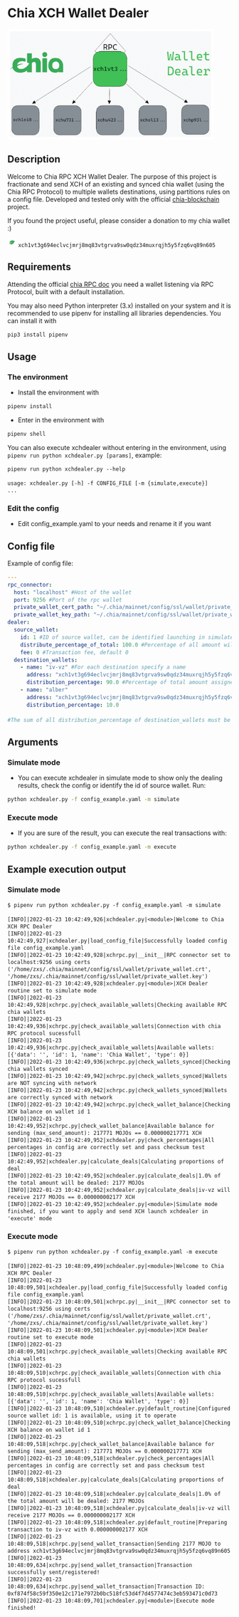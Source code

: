 # Chia XCH Wallet Dealer

![hello](doc/chia-wallet-dealer.png)

## Description
Welcome to Chia RPC XCH Wallet Dealer. The purpose of this project is fractionate and send XCH of an existing and synced chia wallet (using the Chia RPC Protocol) to multiple wallets destinations, using partitions rules on a config file.
Developed and tested only with the official [chia-blockchain](https://github.com/Chia-Network/chia-blockchain) project.

If you found the project useful, please consider a donation to my chia wallet :) 

![walleticon](doc/xch-icon.png) `xch1vt3g694eclvcjmrj8mq83vtgrva9sw0qdz34muxrqjh5y5fzq6vq89n605`

## Requirements
Attending the official [chia RPC doc](https://docs.chia.net/docs/12rpcs/rpcs/) you need a wallet listening via RPC Protocol, built with a default installation.

You may also need Python interpreter (3.x) installed on your system and it is recommended to use pipenv for installing all libraries dependencies. You can install it with 

```bash
pip3 install pipenv
```

## Usage 
### The environment
* Install the environment with 

```bash
pipenv install
```

* Enter in the environment with 

```bash
pipenv shell
```

You can also execute xchdealer without entering in the environment, using `pipenv run python xchdealer.py [params]`, example:

```
pipenv run python xchdealer.py --help

usage: xchdealer.py [-h] -f CONFIG_FILE [-m {simulate,execute}]
...

```
### Edit the config
* Edit config_example.yaml to your needs and rename it if you want

## Config file
Example of config file:
```yaml
---
rpc_connector: 
  host: "localhost" #Host of the wallet
  port: 9256 #Port of the rpc wallet
  private_wallet_cert_path: "~/.chia/mainnet/config/ssl/wallet/private_wallet.crt" #Private certificate to connect with RPC
  private_wallet_key_path: "~/.chia/mainnet/config/ssl/wallet/private_wallet.key" #Key of the certificate to connect with RP
dealer:
  source_wallet:
    id: 1 #ID of source wallet, can be identified launching in simulate mode
    distribute_percentage_of_total: 100.0 #Percentage of all amount will be distributed, the rest keep on the wallet
    fee: 0 #Transaction fee, default 0
  destination_wallets:
    - name: "iv-vz" #For each destination specify a name
      address: "xch1vt3g694eclvcjmrj8mq83vtgrva9sw0qdz34muxrqjh5y5fzq6vq89n605" #Address of the destination wallet
      distribution_percentage: 90.0 #Percentage of total amount assigned to this wallet
    - name: "alber" 
      address: "xch1vt3g694eclvcjmrj8mq83vtgrva9sw0qdz34muxrqjh5y5fzq6vq89n605"
      distribution_percentage: 10.0

#The sum of all distribution_percentage of destination_wallets must be equal to 100.0
```

## Arguments

### Simulate mode

* You can execute xchdealer in simulate mode to show only the dealing results, check the config or identify the id of source wallet. Run:

```bash
python xchdealer.py -f config_example.yaml -m simulate
```

### Execute mode

* If you are sure of the result, you can execute the real transactions with:

```bash
python xchdealer.py -f config_example.yaml -m execute
```

## Example execution output

### Simulate mode

```
$ pipenv run python xchdealer.py -f config_example.yaml -m simulate

[INFO]|2022-01-23 10:42:49,926|xchdealer.py|<module>|Welcome to Chia XCH RPC Dealer
[INFO]|2022-01-23 10:42:49,927|xchdealer.py|load_config_file|Successfully loaded config file config_example.yaml
[INFO]|2022-01-23 10:42:49,928|xchrpc.py|__init__|RPC connector set to localhost:9256 using certs ('/home/zxs/.chia/mainnet/config/ssl/wallet/private_wallet.crt', '/home/zxs/.chia/mainnet/config/ssl/wallet/private_wallet.key')
[INFO]|2022-01-23 10:42:49,928|xchdealer.py|<module>|XCH Dealer routine set to simulate mode
[INFO]|2022-01-23 10:42:49,928|xchrpc.py|check_available_wallets|Checking available RPC chia wallets
[INFO]|2022-01-23 10:42:49,936|xchrpc.py|check_available_wallets|Connection with chia RPC protocol sucessfull
[INFO]|2022-01-23 10:42:49,936|xchrpc.py|check_available_wallets|Available wallets: [{'data': '', 'id': 1, 'name': 'Chia Wallet', 'type': 0}]
[INFO]|2022-01-23 10:42:49,936|xchrpc.py|check_wallets_synced|Checking chia wallets synced
[INFO]|2022-01-23 10:42:49,942|xchrpc.py|check_wallets_synced|Wallets are NOT syncing with network
[INFO]|2022-01-23 10:42:49,942|xchrpc.py|check_wallets_synced|Wallets are correctly synced with network
[INFO]|2022-01-23 10:42:49,942|xchrpc.py|check_wallet_balance|Checking XCH balance on wallet id 1
[INFO]|2022-01-23 10:42:49,952|xchrpc.py|check_wallet_balance|Available balance for sending (max_send_amount): 217771 MOJOs == 0.000000217771 XCH
[INFO]|2022-01-23 10:42:49,952|xchdealer.py|check_percentages|All percentages in config are correctly set and pass checksum test
[INFO]|2022-01-23 10:42:49,952|xchdealer.py|calculate_deals|Calculating proportions of deal
[INFO]|2022-01-23 10:42:49,952|xchdealer.py|calculate_deals|1.0% of the total amount will be dealed: 2177 MOJOs
[INFO]|2022-01-23 10:42:49,952|xchdealer.py|calculate_deals|iv-vz will receive 2177 MOJOs == 0.000000002177 XCH
[INFO]|2022-01-23 10:42:49,952|xchdealer.py|<module>|Simulate mode finished, if you want to apply and send XCH launch xchdealer in 'execute' mode
```

### Execute mode
```
$ pipenv run python xchdealer.py -f config_example.yaml -m execute

[INFO]|2022-01-23 10:48:09,499|xchdealer.py|<module>|Welcome to Chia XCH RPC Dealer
[INFO]|2022-01-23 10:48:09,501|xchdealer.py|load_config_file|Successfully loaded config file config_example.yaml
[INFO]|2022-01-23 10:48:09,501|xchrpc.py|__init__|RPC connector set to localhost:9256 using certs ('/home/zxs/.chia/mainnet/config/ssl/wallet/private_wallet.crt', '/home/zxs/.chia/mainnet/config/ssl/wallet/private_wallet.key')
[INFO]|2022-01-23 10:48:09,501|xchdealer.py|<module>|XCH Dealer routine set to execute mode
[INFO]|2022-01-23 10:48:09,501|xchrpc.py|check_available_wallets|Checking available RPC chia wallets
[INFO]|2022-01-23 10:48:09,510|xchrpc.py|check_available_wallets|Connection with chia RPC protocol sucessfull
[INFO]|2022-01-23 10:48:09,510|xchrpc.py|check_available_wallets|Available wallets: [{'data': '', 'id': 1, 'name': 'Chia Wallet', 'type': 0}]
[INFO]|2022-01-23 10:48:09,510|xchdealer.py|default_routine|Configured source wallet id: 1 is available, using it to operate
[INFO]|2022-01-23 10:48:09,510|xchrpc.py|check_wallet_balance|Checking XCH balance on wallet id 1
[INFO]|2022-01-23 10:48:09,518|xchrpc.py|check_wallet_balance|Available balance for sending (max_send_amount): 217771 MOJOs == 0.000000217771 XCH
[INFO]|2022-01-23 10:48:09,518|xchdealer.py|check_percentages|All percentages in config are correctly set and pass checksum test
[INFO]|2022-01-23 10:48:09,518|xchdealer.py|calculate_deals|Calculating proportions of deal
[INFO]|2022-01-23 10:48:09,518|xchdealer.py|calculate_deals|1.0% of the total amount will be dealed: 2177 MOJOs
[INFO]|2022-01-23 10:48:09,518|xchdealer.py|calculate_deals|iv-vz will receive 2177 MOJOs == 0.000000002177 XCH
[INFO]|2022-01-23 10:48:09,518|xchdealer.py|default_routine|Preparing transaction to iv-vz with 0.000000002177 XCH
[INFO]|2022-01-23 10:48:09,518|xchrpc.py|send_wallet_transaction|Sending 2177 MOJO to address xch1vt3g694eclvcjmrj8mq83vtgrva9sw0qdz34muxrqjh5y5fzq6vq89n605
[INFO]|2022-01-23 10:48:09,634|xchrpc.py|send_wallet_transaction|Transaction successfully sent/registered!
[INFO]|2022-01-23 10:48:09,634|xchrpc.py|send_wallet_transaction|Transaction ID: 0xf874f58c59f350e12c171e7972b0bc518fc53d4f7d4577474c3eb593471c0d73
[INFO]|2022-01-23 10:48:09,701|xchdealer.py|<module>|Execute mode finished!
```